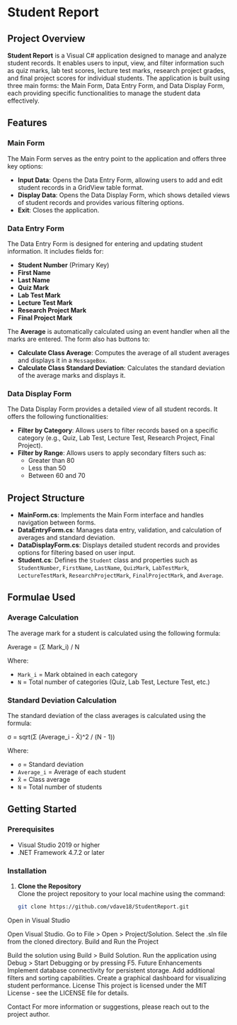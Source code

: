 # Student Report

## Project Overview
**Student Report** is a Visual C# application designed to manage and analyze student records. It enables users to input, view, and filter information such as quiz marks, lab test scores, lecture test marks, research project grades, and final project scores for individual students. The application is built using three main forms: the Main Form, Data Entry Form, and Data Display Form, each providing specific functionalities to manage the student data effectively.

## Features
### Main Form
The Main Form serves as the entry point to the application and offers three key options:

- **Input Data**: Opens the Data Entry Form, allowing users to add and edit student records in a GridView table format.  
- **Display Data**: Opens the Data Display Form, which shows detailed views of student records and provides various filtering options.  
- **Exit**: Closes the application.  

### Data Entry Form
The Data Entry Form is designed for entering and updating student information. It includes fields for:

- **Student Number** (Primary Key)  
- **First Name**  
- **Last Name**  
- **Quiz Mark**  
- **Lab Test Mark**  
- **Lecture Test Mark**  
- **Research Project Mark**  
- **Final Project Mark**  

The **Average** is automatically calculated using an event handler when all the marks are entered. The form also has buttons to:

- **Calculate Class Average**: Computes the average of all student averages and displays it in a `MessageBox`.  
- **Calculate Class Standard Deviation**: Calculates the standard deviation of the average marks and displays it.  

### Data Display Form
The Data Display Form provides a detailed view of all student records. It offers the following functionalities:

- **Filter by Category**: Allows users to filter records based on a specific category (e.g., Quiz, Lab Test, Lecture Test, Research Project, Final Project).  
- **Filter by Range**: Allows users to apply secondary filters such as:  
  - Greater than 80  
  - Less than 50  
  - Between 60 and 70  

## Project Structure
- **MainForm.cs**: Implements the Main Form interface and handles navigation between forms.  
- **DataEntryForm.cs**: Manages data entry, validation, and calculation of averages and standard deviation.  
- **DataDisplayForm.cs**: Displays detailed student records and provides options for filtering based on user input.  
- **Student.cs**: Defines the `Student` class and properties such as `StudentNumber`, `FirstName`, `LastName`, `QuizMark`, `LabTestMark`, `LectureTestMark`, `ResearchProjectMark`, `FinalProjectMark`, and `Average`.  

## Formulae Used
### Average Calculation
The average mark for a student is calculated using the following formula:

Average = (Σ Mark_i) / N

Where:

- `Mark_i` = Mark obtained in each category  
- `N` = Total number of categories (Quiz, Lab Test, Lecture Test, etc.)  

### Standard Deviation Calculation
The standard deviation of the class averages is calculated using the formula:

σ = sqrt(Σ (Average_i - X̄)^2 / (N - 1))

Where:

- `σ` = Standard deviation  
- `Average_i` = Average of each student  
- `X̄` = Class average  
- `N` = Total number of students  

## Getting Started
### Prerequisites
- Visual Studio 2019 or higher  
- .NET Framework 4.7.2 or later  

### Installation
1. **Clone the Repository**  
   Clone the project repository to your local machine using the command:

   ```bash
   git clone https://github.com/vdave18/StudentReport.git
Open in Visual Studio

Open Visual Studio.
Go to File > Open > Project/Solution.
Select the .sln file from the cloned directory.
Build and Run the Project

Build the solution using Build > Build Solution.
Run the application using Debug > Start Debugging or by pressing F5.
Future Enhancements
Implement database connectivity for persistent storage.
Add additional filters and sorting capabilities.
Create a graphical dashboard for visualizing student performance.
License
This project is licensed under the MIT License - see the LICENSE file for details.

Contact
For more information or suggestions, please reach out to the project author.
